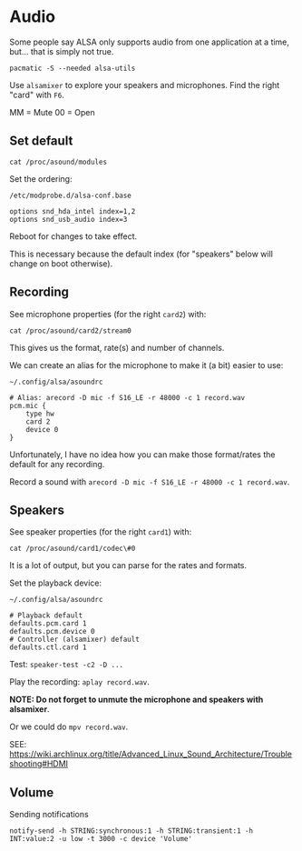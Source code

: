 # Audio

Some people say ALSA only supports audio from one application at a time, but... that is simply not true.

`pacmatic -S --needed alsa-utils`

Use `alsamixer` to explore your speakers and microphones. Find the right "card" with `F6`.

MM = Mute
00 = Open

## Set default

`cat /proc/asound/modules`

Set the ordering:

`/etc/modprobe.d/alsa-conf.base`

```
options snd_hda_intel index=1,2
options snd_usb_audio index=3
```

Reboot for changes to take effect.

This is necessary because the default index (for "speakers" below will change on boot otherwise).

## Recording

See microphone properties (for the right `card2`) with:

```terminal
cat /proc/asound/card2/stream0
```

This gives us the format, rate(s) and number of channels.

We can create an alias for the microphone to make it (a bit) easier to use:

`~/.config/alsa/asoundrc`

```
# Alias: arecord -D mic -f S16_LE -r 48000 -c 1 record.wav
pcm.mic {
    type hw
    card 2
    device 0
}
```

Unfortunately, I have no idea how you can make those format/rates the default for any recording.

Record a sound with `arecord -D mic -f S16_LE -r 48000 -c 1 record.wav`.

## Speakers

See speaker properties (for the right `card1`) with:

```terminal
cat /proc/asound/card1/codec\#0
```

It is a lot of output, but you can parse for the rates and formats.

Set the playback device:

`~/.config/alsa/asoundrc`

```
# Playback default
defaults.pcm.card 1
defaults.pcm.device 0
# Controller (alsamixer) default
defaults.ctl.card 1
```

Test: `speaker-test -c2 -D ...`

Play the recording: `aplay record.wav`.

**NOTE: Do not forget to unmute the microphone and speakers with alsamixer**.

Or we could do `mpv record.wav`.

SEE: <https://wiki.archlinux.org/title/Advanced_Linux_Sound_Architecture/Troubleshooting#HDMI>

## Volume

Sending notifications

```terminal
notify-send -h STRING:synchronous:1 -h STRING:transient:1 -h INT:value:2 -u low -t 3000 -c device 'Volume'
```
